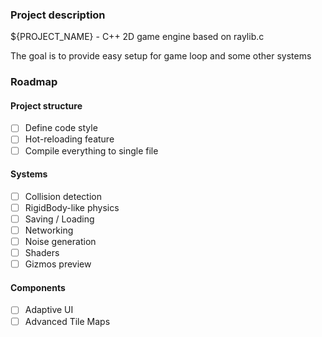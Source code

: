 ### Project description

${PROJECT_NAME} - C++ 2D game engine based on raylib.c

The goal is to provide easy setup for game loop and some other systems

### Roadmap

#### Project structure

- [ ] Define code style
- [ ] Hot-reloading feature
- [ ] Compile everything to single file

#### Systems

- [ ] Collision detection
- [ ] RigidBody-like physics
- [ ] Saving / Loading
- [ ] Networking
- [ ] Noise generation
- [ ] Shaders
- [ ] Gizmos preview

#### Components

- [ ] Adaptive UI
- [ ] Advanced Tile Maps

